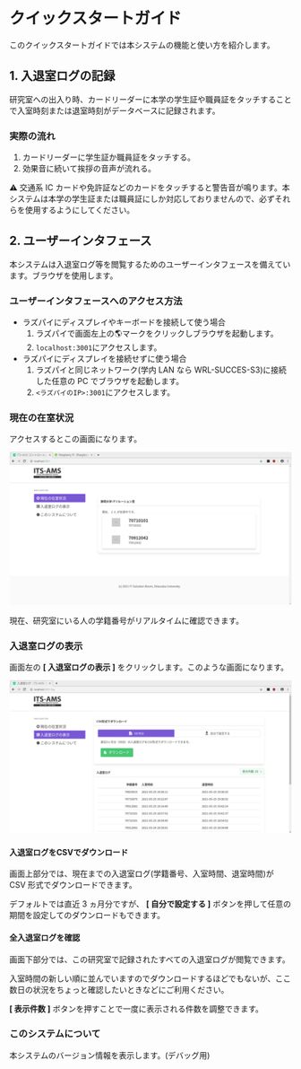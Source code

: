 # クイックスタートガイド

このクイックスタートガイドでは本システムの機能と使い方を紹介します。

## 1. 入退室ログの記録

研究室への出入り時、カードリーダーに本学の学生証や職員証をタッチすることで入室時刻または退室時刻がデータベースに記録されます。

### 実際の流れ

1. カードリーダーに学生証か職員証をタッチする。
2. 効果音に続いて挨拶の音声が流れる。

:warning: 交通系 IC カードや免許証などのカードをタッチすると警告音が鳴ります。本システムは本学の学生証または職員証にしか対応しておりませんので、必ずそれらを使用するようにしてください。

## 2. ユーザーインタフェース

本システムは入退室ログ等を閲覧するためのユーザーインタフェースを備えています。ブラウザを使用します。

### ユーザーインタフェースへのアクセス方法

- ラズパイにディスプレイやキーボードを接続して使う場合
  1. ラズパイで画面左上の:earth_americas:マークをクリックしブラウザを起動します。
  2. `localhost:3001`にアクセスします。
- ラズパイにディスプレイを接続せずに使う場合
  1. ラズパイと同じネットワーク(学内 LAN なら WRL-SUCCES-S3)に接続した任意の PC でブラウザを起動します。
  2. `<ラズパイのIP>:3001`にアクセスします。

### 現在の在室状況

アクセスするとこの画面になります。

![index](img/ams-index.png)

現在、研究室にいる人の学籍番号がリアルタイムに確認できます。

### 入退室ログの表示

画面左の **[ 入退室ログの表示 ]** をクリックします。このような画面になります。

![log](img/ams-log.png)

#### 入退室ログをCSVでダウンロード

画面上部分では、現在までの入退室ログ(学籍番号、入室時間、退室時間)が CSV 形式でダウンロードできます。

デフォルトでは直近 3 ヵ月分ですが、 **[ 自分で設定する ]** ボタンを押して任意の期間を設定してのダウンロードもできます。

#### 全入退室ログを確認

画面下部分では、この研究室で記録されたすべての入退室ログが閲覧できます。

入室時間の新しい順に並んでいますのでダウンロードするほどでもないが、ここ数日の状況をちょっと確認したいときなどにご利用ください。

**[ 表示件数 ]** ボタンを押すことで一度に表示される件数を調整できます。

### このシステムについて

本システムのバージョン情報を表示します。(デバッグ用)
